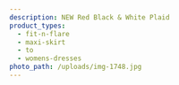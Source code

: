 ```yaml
---
description: NEW Red Black & White Plaid
product_types:
  - fit-n-flare
  - maxi-skirt
  - to
  - womens-dresses
photo_path: /uploads/img-1748.jpg
---
```


